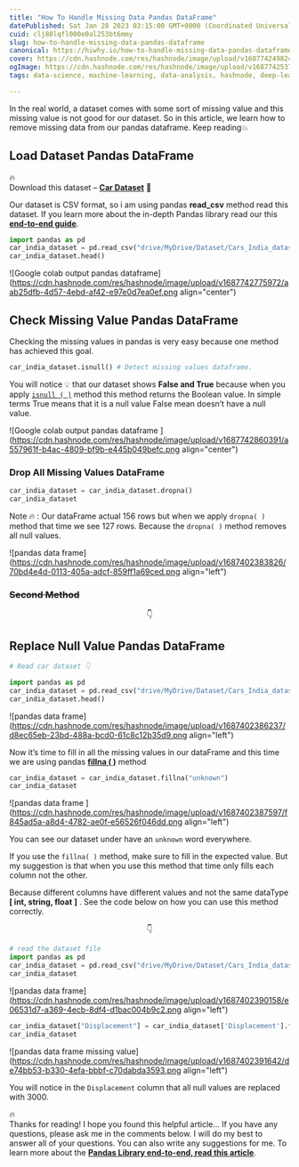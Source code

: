 ```yaml
---
title: "How To Handle Missing Data Pandas DataFrame"
datePublished: Sat Jan 28 2023 03:15:00 GMT+0000 (Coordinated Universal Time)
cuid: clj80lqfl000e0al253bt6mmy
slug: how-to-handle-missing-data-pandas-dataframe
canonical: https://hiwhy.io/how-to-handle-missing-data-pandas-dataframe/
cover: https://cdn.hashnode.com/res/hashnode/image/upload/v1687742498249/ab0efd55-7148-49e3-bd1c-d66f63a33196.png
ogImage: https://cdn.hashnode.com/res/hashnode/image/upload/v1687742537917/424b298d-4abf-43a2-abc9-18fdb14c8f5f.png
tags: data-science, machine-learning, data-analysis, hashnode, deep-learning

---
```


In the real world, a dataset comes with some sort of missing value and this missing value is not good for our dataset. So in this article, we learn how to remove missing data from our pandas dataframe. Keep reading💥

## Load Dataset Pandas DataFrame

<div data-node-type="callout">
<div data-node-type="callout-emoji">🔥</div>
<div data-node-type="callout-text">Download this dataset –&nbsp;<a target="_blank" rel="noopener noreferrer nofollow" href="https://www.kaggle.com/datasets/anushabellam/cars-cars-2" style="pointer-events: none"><strong>Car Dataset</strong></a> <strong>🚗</strong></div>
</div>

Our dataset is CSV format, so i am using pandas **read\_csv** method read this dataset. If you learn more about the in-depth Pandas library read our this [**end-to-end guide**](https://hiwhy.io/pandas-in-python-complete-guide).

```python
import pandas as pd
car_india_dataset = pd.read_csv("drive/MyDrive/Dataset/Cars_India_dataset.csv")
car_india_dataset.head()
```

![Google colab output pandas dataframe](https://cdn.hashnode.com/res/hashnode/image/upload/v1687742775972/aab25dfb-4d57-4ebd-af42-e97e0d7ea0ef.png align="center")

## Check Missing Value Pandas DataFrame

Checking the missing values in pandas is very easy because one method has achieved this goal.

```python
car_india_dataset.isnull() # Detect missing values dataframe.
```

You will notice 💡 that our dataset shows **False and True** because when you apply [`isnull ( )`](https://pandas.pydata.org/docs/reference/api/pandas.isnull.html) method this method returns the Boolean value. In simple terms True means that it is a null value False mean doesn’t have a null value.

![Google colab output pandas dataframe ](https://cdn.hashnode.com/res/hashnode/image/upload/v1687742860391/a557961f-b4ac-4809-bf9b-e445b049befc.png align="center")

### Drop All Missing Values DataFrame

```python
car_india_dataset = car_india_dataset.dropna()
car_india_dataset
```

Note 🔥 : Our dataFrame actual 156 rows but when we apply `dropna( )` method that time we see 127 rows. Because the `dropna( )` method removes all null values.

![pandas data frame](https://cdn.hashnode.com/res/hashnode/image/upload/v1687402383826/70bd4e4d-0113-405a-adcf-859ff1a69ced.png align="left")

### **<s>Second Method</s>**

$$👇$$

## Replace Null Value Pandas DataFrame

```python
# Read car dataset 👇

import pandas as pd
car_india_dataset = pd.read_csv("drive/MyDrive/Dataset/Cars_India_dataset.csv")
car_india_dataset.head()
```

![pandas data frame](https://cdn.hashnode.com/res/hashnode/image/upload/v1687402386237/d8ec65eb-23bd-488a-bcd0-61c8c12b35d9.png align="left")

Now it’s time to fill in all the missing values in our dataFrame and this time we are using pandas [**fillna ( )**](https://pandas.pydata.org/docs/reference/api/pandas.DataFrame.fillna.html) method

```python
car_india_dataset = car_india_dataset.fillna("unknown")
car_india_dataset
```

![pandas data frame ](https://cdn.hashnode.com/res/hashnode/image/upload/v1687402387597/f845ad5a-a8d4-4782-ae0f-e56526f046dd.png align="left")

You can see our dataset under have an `unknown` word everywhere.

If you use the `fillna( )` method, make sure to fill in the expected value. But my suggestion is that when you use this method that time only fills each column not the other.

Because different columns have different values and not the same dataType **\[ int, string, float** **\]** . See the code below on how you can use this method correctly.

$$👇$$

```python
# read the dataset file 
import pandas as pd
car_india_dataset = pd.read_csv("drive/MyDrive/Dataset/Cars_India_dataset.csv")
car_india_dataset
```

![pandas data frame](https://cdn.hashnode.com/res/hashnode/image/upload/v1687402390158/e06531d7-a369-4ecb-8df4-d1bac004b9c2.png align="left")

```python
car_india_dataset["Displacement"] = car_india_dataset['Displacement'].fillna(3000)
car_india_dataset
```

![pandas data frame missing value](https://cdn.hashnode.com/res/hashnode/image/upload/v1687402391642/de74bb53-b330-4efa-bbbf-c70dabda3593.png align="left")

You will notice in the `Displacement` column that all null values are replaced with 3000.

<div data-node-type="callout">
<div data-node-type="callout-emoji">🔥</div>
<div data-node-type="callout-text">Thanks for reading! I hope you found this helpful article... If you have any questions, please ask me in the comments below. I will do my best to answer all of your questions. You can also write any suggestions for me. To learn more about the <a target="_blank" rel="noopener noreferrer nofollow" href="https://hiwhy.io/pandas-in-python-complete-guide" style="pointer-events: none"><strong>Pandas Library end-to-end, read this article</strong></a>.</div>
</div>